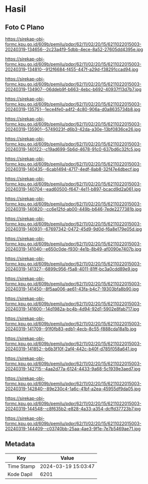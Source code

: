 # Hasil

## Foto C Plano

https://sirekap-obj-formc.kpu.go.id/609b/pemilu/pdpr/62/11/02/20/15/6211022015003-20240319-134656--2c23a4f9-5dbb-4ece-8a52-27605dd4395e.jpg

https://sirekap-obj-formc.kpu.go.id/609b/pemilu/pdpr/62/11/02/20/15/6211022015003-20240319-134810--912f6684-f455-447f-a29d-f38291ccad94.jpg

https://sirekap-obj-formc.kpu.go.id/609b/pemilu/pdpr/62/11/02/20/15/6211022015003-20240319-134907--06ddeb9f-b663-4ebc-b692-40937f13d7b7.jpg

https://sirekap-obj-formc.kpu.go.id/609b/pemilu/pdpr/62/11/02/20/15/6211022015003-20240319-135751--1ece4fe0-a4f2-4c80-906a-d0a8635734b8.jpg

https://sirekap-obj-formc.kpu.go.id/609b/pemilu/pdpr/62/11/02/20/15/6211022015003-20240319-135901--5749023f-d6b3-42da-a30e-13bf0836ce26.jpg

https://sirekap-obj-formc.kpu.go.id/609b/pemilu/pdpr/62/11/02/20/15/6211022015003-20240319-140122--c19ad699-5b6d-4678-91c0-637bd6c32fc5.jpg

https://sirekap-obj-formc.kpu.go.id/609b/pemilu/pdpr/62/11/02/20/15/6211022015003-20240319-140435--6cab1494-4717-4edf-8ab8-32f47e4dbecf.jpg

https://sirekap-obj-formc.kpu.go.id/609b/pemilu/pdpr/62/11/02/20/15/6211022015003-20240319-140704--ead60500-f647-4e11-b897-bcacd9d2a061.jpg

https://sirekap-obj-formc.kpu.go.id/609b/pemilu/pdpr/62/11/02/20/15/6211022015003-20240319-140820--cc6e12fd-ab00-449b-b646-7ede2277381b.jpg

https://sirekap-obj-formc.kpu.go.id/609b/pemilu/pdpr/62/11/02/20/15/6211022015003-20240319-140931--67697342-0472-45d9-9d0d-f6a8e179e05d.jpg

https://sirekap-obj-formc.kpu.go.id/609b/pemilu/pdpr/62/11/02/20/15/6211022015003-20240319-141040--e650c0de-f930-4e1b-8b49-af0090e7407b.jpg

https://sirekap-obj-formc.kpu.go.id/609b/pemilu/pdpr/62/11/02/20/15/6211022015003-20240319-141327--6899c956-f5a8-4011-81ff-bc3a0cdd89e9.jpg

https://sirekap-obj-formc.kpu.go.id/609b/pemilu/pdpr/62/11/02/20/15/6211022015003-20240319-141450--8f5aa006-ae61-43fa-b4c7-19303bfa8b90.jpg

https://sirekap-obj-formc.kpu.go.id/609b/pemilu/pdpr/62/11/02/20/15/6211022015003-20240319-141600--14d1982a-bc4b-4d94-92d1-5902e8fab717.jpg

https://sirekap-obj-formc.kpu.go.id/609b/pemilu/pdpr/62/11/02/20/15/6211022015003-20240319-141709--91f0fb83-edb1-4ecb-8c55-f888cda18a1b.jpg

https://sirekap-obj-formc.kpu.go.id/609b/pemilu/pdpr/62/11/02/20/15/6211022015003-20240319-141852--b6b3f10f-2af4-442c-b40f-d785f058a641.jpg

https://sirekap-obj-formc.kpu.go.id/609b/pemilu/pdpr/62/11/02/20/15/6211022015003-20240319-142715--4aa2d77a-6124-4433-9a68-5c1939e3aed7.jpg

https://sirekap-obj-formc.kpu.go.id/609b/pemilu/pdpr/62/11/02/20/15/6211022015003-20240319-142840--89e230c4-1a6c-41bf-a2ea-45955df9da05.jpg

https://sirekap-obj-formc.kpu.go.id/609b/pemilu/pdpr/62/11/02/20/15/6211022015003-20240319-144548--c8f635b2-e828-4a33-a354-dcffd37723b7.jpg

https://sirekap-obj-formc.kpu.go.id/609b/pemilu/pdpr/62/11/02/20/15/6211022015003-20240319-144409--c03740bb-25aa-4ae3-9f1e-7e7b5469ae71.jpg


## Metadata

| Key        | Value               |
| ---------- | ------------------- |
| Time Stamp | 2024-03-19 15:03:47 |
| Kode Dapil | 6201                |



